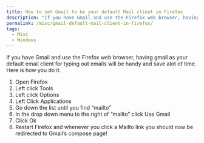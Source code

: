 ```yaml
---
title: How to set Gmail to be your default Mail client in Firefox
description: "If you have Gmail and use the Firefox web browser, having gmail as your default email client for typing out emails will be handy and save alot of time. ..."
permalink: /misc/gmail-default-mail-client-in-firefox/
tags:
  - Misc
  - Windows
---
```

If you have Gmail and use the Firefox web browser, having gmail as your default email client for typing out emails will be handy and save alot of time. Here is how you do it.

  1. Open Firefox
  2. Left click Tools
  3. Left click Options
  4. Left Click Applications
  5. Go down the list until you find &#8220;mailto&#8221;
  6. In the drop down menu to the right of &#8220;mailto&#8221; click Use Gmail
  7. Click Ok
  8. Restart Firefox and whenever you click a Mailto link you should now be redirected to Gmail&#8217;s compose page!
